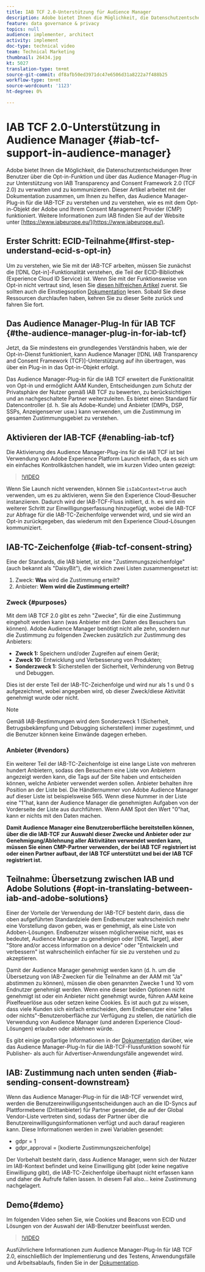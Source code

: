 ```yaml
---
title: IAB TCF 2.0-Unterstützung für Audience Manager
description: Adobe bietet Ihnen die Möglichkeit, die Datenschutzentscheidungen Ihrer Benutzer über die Opt-in-Funktion und über das Audience Manager-Plug-in zur Unterstützung von IAB Transparency and Consent Framework 2.0 (TCF 2.0) zu verwalten und zu kommunizieren. Dieser Artikel arbeitet mit der Dokumentation zusammen, um Ihnen zu helfen, das Audience Manager-Plug-in für die IAB-TCF zu verstehen und zu verstehen, wie es mit dem Opt-in-Objekt der Adobe und Ihrem Consent Management Provider (CMP) funktioniert.
feature: data governance & privacy
topics: null
audience: implementer, architect
activity: implement
doc-type: technical video
team: Technical Marketing
thumbnail: 26434.jpg
kt: 5027
translation-type: tm+mt
source-git-commit: df8afb50ed3971dc47e6506d31a8222a7f488b25
workflow-type: tm+mt
source-wordcount: '1123'
ht-degree: 0%

---
```



# IAB TCF 2.0-Unterstützung in Audience Manager {#iab-tcf-support-in-audience-manager}

Adobe bietet Ihnen die Möglichkeit, die Datenschutzentscheidungen Ihrer Benutzer über die Opt-in-Funktion und über das Audience Manager-Plug-in zur Unterstützung von IAB Transparency and Consent Framework 2.0 (TCF 2.0) zu verwalten und zu kommunizieren. Dieser Artikel arbeitet mit der Dokumentation zusammen, um Ihnen zu helfen, das Audience Manager-Plug-in für die IAB-TCF zu verstehen und zu verstehen, wie es mit dem Opt-in-Objekt der Adobe und Ihrem Consent Management Provider (CMP) funktioniert. Weitere Informationen zum IAB finden Sie auf der Website unter [https://www.iabeurope.eu/](https://www.iabeurope.eu/).

## Erster Schritt: ECID-Teilnahme{#first-step-understand-ecid-s-opt-in}

Um zu verstehen, wie Sie mit der IAB-TCF arbeiten, müssen Sie zunächst die [!DNL Opt-in]-Funktionalität verstehen, die Teil der ECID-Bibliothek (Experience Cloud ID Service) ist. Wenn Sie mit der Funktionsweise von Opt-in nicht vertraut sind, lesen Sie [diesen hilfreichen Artikel](https://docs.adobe.com/content/help/en/core-services-learn/tutorials/id-service/use-opt-in-to-control-experience-cloud-activities-based-on-user-consent.html) zuerst. Sie sollten auch die Einstiegsoption [Dokumentation](https://docs.adobe.com/content/help/de-DE/id-service/using/implementation/opt-in-service/optin-overview.html) lesen. Sobald Sie diese Ressourcen durchlaufen haben, kehren Sie zu dieser Seite zurück und fahren Sie fort.

## Das Audience Manager-Plug-In für IAB TCF {#the-audience-manager-plug-in-for-iab-tcf}

Jetzt, da Sie mindestens ein grundlegendes Verständnis haben, wie der Opt-in-Dienst funktioniert, kann Audience Manager [!DNL IAB Transparency and Consent Framework (TCF)]-Unterstützung auf ihn übertragen, was über ein Plug-in in das Opt-in-Objekt erfolgt.

Das Audience Manager-Plug-in für die IAB TCF erweitert die Funktionalität von Opt-in und ermöglicht AAM Kunden, Entscheidungen zum Schutz der Privatsphäre der Nutzer gemäß IAB TCF zu bewerten, zu berücksichtigen und an nachgeschaltete Partner weiterzuleiten. Es bietet einen Standard für Datencontroller (d. h. Sie als Adobe-Kunde) und Anbieter (DMPs, DSP, SSPs, Anzeigenserver usw.) kann verwenden, um die Zustimmung im gesamten Zustimmungsgebiet zu verstehen.

## Aktivieren der IAB-TCF {#enabling-iab-tcf}

Die Aktivierung des Audience Manager-Plug-ins für die IAB TCF ist bei Verwendung von Adobe Experience Platform Launch einfach, da es sich um ein einfaches Kontrollkästchen handelt, wie im kurzen Video unten gezeigt:

>[!VIDEO](https://video.tv.adobe.com/v/26433/?quality=12)

Wenn Sie Launch nicht verwenden, können Sie `isIabContext=true` auch verwenden, um es zu aktivieren, wenn Sie den Experience Cloud-Besucher instanziieren. Dadurch wird der IAB-TCF-Fluss initiiert, d. h. es wird ein weiterer Schritt zur Einwilligungserfassung hinzugefügt, wobei die IAB-TCF zur Abfrage für die IAB-TC-Zeichenfolge verwendet wird, und sie wird an Opt-in zurückgegeben, das wiederum mit den Experience Cloud-Lösungen kommuniziert.

## IAB-TC-Zeichenfolge {#iab-tcf-consent-string}

Eine der Standards, die IAB bietet, ist eine &quot;Zustimmungszeichenfolge&quot; (auch bekannt als &quot;DaisyBit&quot;), die wirklich zwei Listen zusammengesetzt ist:

1. Zweck: **Was** wird die Zustimmung erteilt?
1. Anbieter: **Wem wird die Zustimmung erteilt?**

### Zweck {#purposes}

Mit dem IAB TCF 2.0 gibt es zehn &quot;Zwecke&quot;, für die eine Zustimmung eingeholt werden kann (was Anbieter mit den Daten des Besuchers tun können). Adobe Audience Manager benötigt nicht alle zehn, sondern nur die Zustimmung zu folgenden Zwecken zusätzlich zur Zustimmung des Anbieters:

* **Zweck 1:** Speichern und/oder Zugreifen auf einem Gerät;
* **Zweck 10:** Entwicklung und Verbesserung von Produkten;
* **Sonderzweck 1:** Sicherstellen der Sicherheit, Verhinderung von Betrug und Debuggen.

Dies ist der erste Teil der IAB-TC-Zeichenfolge und wird nur als 1 s und 0 s aufgezeichnet, wobei angegeben wird, ob dieser Zweck/diese Aktivität genehmigt wurde oder nicht.

>[!NOTE]
>
>Gemäß IAB-Bestimmungen wird dem Sonderzweck 1 (Sicherheit, Betrugsbekämpfung und Debugging sicherstellen) immer zugestimmt, und die Benutzer können keine Einwände dagegen erheben.

### Anbieter {#vendors}

Ein weiterer Teil der IAB-TC-Zeichenfolge ist eine lange Liste von mehreren hundert Anbietern, sodass den Besuchern eine Liste von Anbietern angezeigt werden kann, die Tags auf der Site haben und entscheiden können, welche Anbieter verwendet werden sollen. Anbieter behalten ihre Position an der Liste bei. Die Händlernummer von Adobe Audience Manager auf dieser Liste ist beispielsweise 565. Wenn diese Nummer in der Liste eine &quot;1&quot;hat, kann der Audience Manager die genehmigten Aufgaben von der Vorderseite der Liste aus durchführen. Wenn AAM Spot den Wert &quot;0&quot;hat, kann er nichts mit den Daten machen.

**Damit Audience Manager eine Benutzeroberfläche bereitstellen können, über die die IAB-TCF zur Auswahl dieser Zwecke und Anbieter oder zur Genehmigung/Ablehnung aller Aktivitäten verwendet werden kann, müssen Sie einen CMP-Partner verwenden, der bei IAB TCF registriert ist oder einen Partner aufbaut, der IAB TCF unterstützt und bei der IAB TCF registriert ist.**

## Teilnahme: Übersetzung zwischen IAB und Adobe Solutions {#opt-in-translating-between-iab-and-adobe-solutions}

Einer der Vorteile der Verwendung der IAB-TCF besteht darin, dass die oben aufgeführten Standardziele dem Endbenutzer wahrscheinlich mehr eine Vorstellung davon geben, was er genehmigt, als eine Liste von Adoben-Lösungen. Endbenutzer wissen möglicherweise nicht, was es bedeutet, Audience Manager zu genehmigen oder [!DNL Target], aber &quot;Store and/or access information on a device&quot; oder &quot;Entwickeln und verbessern&quot; ist wahrscheinlich einfacher für sie zu verstehen und zu akzeptieren.

Damit der Audience Manager genehmigt werden kann (d. h. um die Übersetzung von IAB-Zwecken für die Teilnahme an der AAM mit &quot;Ja&quot; abstimmen zu können), müssen die oben genannten Zwecke 1 und 10 vom Endnutzer genehmigt werden. Wenn eine dieser beiden Optionen nicht genehmigt ist oder ein Anbieter nicht genehmigt wurde, führen AAM keine Pixelfeuerlöse aus oder setzen keine Cookies. Es ist auch gut zu wissen, dass viele Kunden sich einfach entscheiden, dem Endbenutzer eine &quot;alles oder nichts&quot;-Benutzeroberfläche zur Verfügung zu stellen, die natürlich die Verwendung von Audience Manager (und anderen Experience Cloud-Lösungen) erlauben oder ablehnen würde.

Es gibt einige großartige Informationen in der [Dokumentation](https://marketing.adobe.com/resources/help/en_US/aam/aam-iab-plugin.html) darüber, wie das Audience Manager-Plug-In für die IAB-TCF-Flussfunktion sowohl für Publisher- als auch für Advertiser-Anwendungsfälle angewendet wird.

## IAB: Zustimmung nach unten senden {#iab-sending-consent-downstream}

Wenn das Audience Manager-Plug-in für die IAB-TCF verwendet wird, werden die Benutzereinwilligungsentscheidungen auch an die ID-Syncs auf Plattformebene (Drittanbieter) für Partner gesendet, die auf der Global Vendor-Liste vertreten sind, sodass der Partner über die Benutzereinwilligungsinformationen verfügt und auch darauf reagieren kann. Diese Informationen werden in zwei Variablen gesendet:

* gdpr = 1
* gdpr_approval = [kodierte Zustimmungszeichenfolge]

Der Vorbehalt besteht darin, dass Audience Manager, wenn sich der Nutzer im IAB-Kontext befindet und keine Einwilligung gibt (oder keine negative Einwilligung gibt), die IAB-TC-Zeichenfolge überhaupt nicht erfassen kann und daher die Aufrufe fallen lassen. In diesem Fall also... keine Zustimmung nachgelagert.

## Demo{#demo}

Im folgenden Video sehen Sie, wie Cookies und Beacons von ECID und Lösungen von der Auswahl der IAB-Benutzer beeinflusst werden.

>[!VIDEO](https://video.tv.adobe.com/v/26434/?quality=12)

Ausführlichere Informationen zum Audience Manager-Plug-In für IAB TCF 2.0, einschließlich der Implementierung und des Testens, Anwendungsfälle und Arbeitsablaufs, finden Sie in der [Dokumentation](https://docs.adobe.com/content/help/en/audience-manager/user-guide/overview/data-privacy/consent-management/aam-iab-plugin.html).
